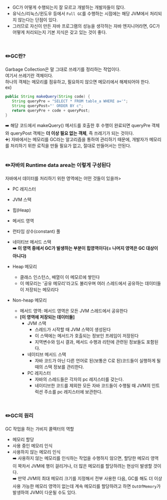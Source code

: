 * GC가 어떻게 수행되는지 잘 모르고 개발하는 개발자들이 많다.   
* 유닉스/리눅스/윈도우 등에서 `Full GC`를 수행하는 시점에는 해당 JVM에서 처리되지 않는다는 단점이 있다.   
* 그러므로 자신이 만든 자바 프로그램의 성능을 생각하는 자바 엔지니어라면, GC가 어떻게 처리되는지 기본 지식은 갖고 있는 것이 좋다.   
</br>

### ✏️GC란?
Garbage Collection은 말 그대로 쓰레기를 정리하는 작업이다.   
여기서 쓰레기란 객체이다.   
하나의 객체는 메모리를 점유하고, 필요하지 않으면 메모리에서 해제되어야 한다.   
ex) 
```java
public String makeQuery(String code) {
   String queryPre = "SELECT * FROM table_a WHERE a='";
   String queryPost="' ORDER BY c";
   return queryPre + code + queryPost;
}
```
➡️ 해당 코드에서 makeQuery() 메서드를 호출한 후 수행이 완료되면 queryPre 객체와 queryPost 객체는 **더 이상 필요 없는 객체**, 즉 쓰레기가 되는 것이다.   
➕) 자바에서는 메모리를 GC라는 알고리즘을 통하여 관리하기 때문에, 개발자가 메모리를 처리하기 위한 로직을 만들 필요가 없고, 절대로 만들어서는 안된다.   
</br>

### ✏️자바의 Runtime data area는 이렇게 구성된다
자바에서 데이터를 처리하기 위한 영역에는 어떤 것들이 있을까>
* PC 레지스터
* JVM 스택
* 힙(Heap)
* 메서드 영역
* 런타임 상수(constant) 풀
* 네이티브 메서드 스택   
**➡️ 이 영역 중에서 GC가 발생하는 부분이 힙영역이다(= 나머지 영역은 GC 대상이 아니다)**

* Heap 메모리
  * 클래스 인스턴스, 배열이 이 메모르에 쌓인다
  * 이 메모리는 '공유 메모리'라고도 불리우며 여러 스레드에서 공유하는 데이터들이 저장되는 메모리다
* Non-heap 메모리
  * 메서드 영역: 메서드 영역은 모든 JVM 스레드에서 공유한다
  * **[이 영역에 저장되는 데이터들]**
    * JVM 스택
      * 스레드가 시작할 때 JVM 스택이 생성된다
      * 이 스택에는 메서드가 호출되는 정보인 프레임이 저장된다
      * 지역변수와 임시 결과, 메서드 수행과 리턴에 관련된 정보들도 포함된다.
    * 네이티브 메서드 스택
      * 자바 코드가 아닌 다른 언어로 된(보통은 C로 된)코드들이 실행하게 될 때의 스택 정보를 관리한다.
    * PC 레지스터
      * 자바의 스레드들은 각자의 pc 레지스터를 갖는다.
      * 네이티브한 코드를 제외한 모든 자바 코드들이 수행될 때 JVM의 인트럭션 주소를 pc 레지스터에 보관한다.
</br>

### ✏️GC의 원리
GC 작업을 하는 가비지 콜렉터의 역할   
* 메모리 할당
* 사용 중인 메모리 인식
* 사용하지 않는 메모리 인식   
➡️ 사용하지 않는 메모리를 인식하는 작업을 수행하지 않으면, 할당한 메모리 영역이 꽉차서 JVM에 행이 걸리거나, 더 많은 메모리를 할당하려는 현상이 발생할 것이다.   
➡️ 만약 JVM의 최대 메모리 크기를 지정해서 전부 사용한 다음, GC를 해도 더 이상 사용 가능한 메모리 영역이 없는데 계속 메모리를 할당하려고 하면 `OutOfMemory`가 발생하여 JVM이 다운될 수도 있다.
